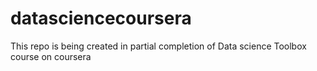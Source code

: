 # datasciencecoursera
This repo is being created in partial completion of Data science Toolbox course on coursera
